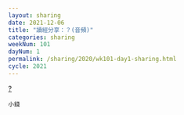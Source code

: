 ```yaml
---
layout: sharing
date: 2021-12-06
title: "讀經分享：？(音頻)"
categories: sharing
weekNum: 101
dayNum: 1
permalink: /sharing/2020/wk101-day1-sharing.html
cycle: 2021
---
```


[?](/media/sharing/2020/wk100/2021-12-06-bin.m4a)

`小錢`
